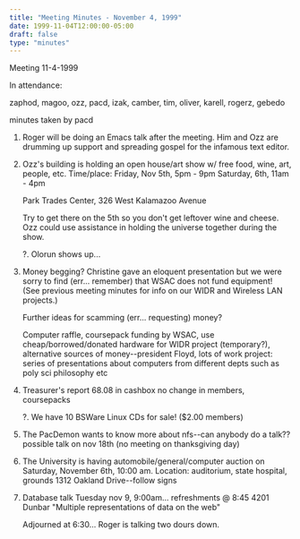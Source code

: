 ```yaml
---
title: "Meeting Minutes - November 4, 1999"
date: 1999-11-04T12:00:00-05:00
draft: false
type: "minutes"
---
```


Meeting 11-4-1999 </p><p>
In attendance: </p><p>
zaphod, magoo, ozz, pacd, izak, camber, tim, oliver, karell, rogerz, gebedo </p><p>
minutes taken by pacd </p><p>
1. Roger will be doing an Emacs talk after the meeting.  Him and Ozz are drumming up support and spreading gospel for the infamous text editor.  </p><p>
2. Ozz's building is holding an open house/art show w/ free food, wine, art, people, etc. 	Time/place: Friday, Nov 5th, 5pm - 9pm  		    Saturday, 6th, 11am - 4pm </p><p>
		    Park Trades Center, 326 West Kalamazoo Avenue  </p><p>
	Try to get there on the 5th so you don't get leftover wine and cheese. 	Ozz could use assistance in holding the universe together during the show. </p><p>
?. Olorun shows up... </p><p>
3. Money begging?  Christine gave an eloquent presentation but we were sorry to find (err... remember) that WSAC does not fund equipment!  (See previous meeting minutes for info on our WIDR and Wireless LAN projects.) </p><p>
	Further ideas for scamming (err... requesting) money? </p><p>
	Computer raffle, coursepack funding by WSAC, use cheap/borrowed/donated hardware for WIDR project (temporary?), alternative sources of money--president Floyd, lots of work project: series of presentations about computers from different depts such as poly sci philosophy etc </p><p>
4. Treasurer's report 	68.08 in cashbox 	no change in members, coursepacks </p><p>
?. We have 10 BSWare Linux CDs for sale!  ($2.00 members) </p><p>
5. The PacDemon wants to know more about nfs--can anybody do a talk?? 	possible talk on nov 18th (no meeting on thanksgiving day)	 </p><p>
6. The University is having automobile/general/computer auction on Saturday, November 6th, 10:00 am.  Location: auditorium, state hospital, grounds 1312 Oakland Drive--follow signs </p><p>
7. Database talk Tuesday nov 9, 9:00am... refreshments @ 8:45 4201 Dunbar    "Multiple representations of data on the web" </p><p>
Adjourned at 6:30... Roger is talking two dours down. </p><p>
</p>
